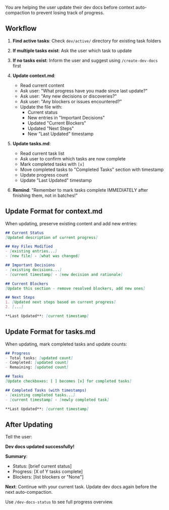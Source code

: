 You are helping the user update their dev docs before context auto-compaction to prevent losing track of progress.

## Workflow

1. **Find active tasks**: Check `dev/active/` directory for existing task folders

2. **If multiple tasks exist**: Ask the user which task to update

3. **If no tasks exist**: Inform the user and suggest using `/create-dev-docs` first

4. **Update context.md**:
   - Read current content
   - Ask user: "What progress have you made since last update?"
   - Ask user: "Any new decisions or discoveries?"
   - Ask user: "Any blockers or issues encountered?"
   - Update the file with:
     - Current status
     - New entries in "Important Decisions"
     - Updated "Current Blockers"
     - Updated "Next Steps"
     - New "Last Updated" timestamp

5. **Update tasks.md**:
   - Read current task list
   - Ask user to confirm which tasks are now complete
   - Mark completed tasks with `[x]`
   - Move completed tasks to "Completed Tasks" section with timestamp
   - Update progress count
   - Update "Last Updated" timestamp

6. **Remind**: "Remember to mark tasks complete IMMEDIATELY after finishing them, not in batches!"

## Update Format for context.md

When updating, preserve existing content and add new entries:

```markdown
## Current Status
[Updated description of current progress]

## Key Files Modified
- [existing entries...]
- [new file] - [what was changed]

## Important Decisions
- [existing decisions...]
- [current timestamp] - [new decision and rationale]

## Current Blockers
[Update this section - remove resolved blockers, add new ones]

## Next Steps
1. [Updated next steps based on current progress]
2. [...]

**Last Updated**: [current timestamp]
```

## Update Format for tasks.md

When updating, mark completed tasks and update counts:

```markdown
## Progress
- Total tasks: [updated count]
- Completed: [updated count]
- Remaining: [updated count]

## Tasks
[Update checkboxes: [ ] becomes [x] for completed tasks]

## Completed Tasks (with timestamps)
- [existing completed tasks...]
- [current timestamp] - [newly completed task]

**Last Updated**: [current timestamp]
```

## After Updating

Tell the user:

**Dev docs updated successfully!**

**Summary**:
- Status: [brief current status]
- Progress: [X of Y tasks complete]
- Blockers: [list blockers or "None"]

**Next**: Continue with your current task. Update dev docs again before the next auto-compaction.

Use `/dev-docs-status` to see full progress overview.

